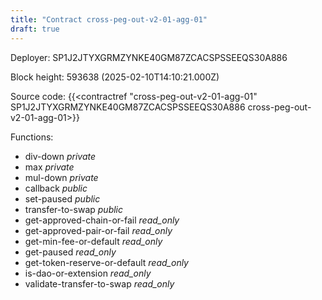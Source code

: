 ```yaml
---
title: "Contract cross-peg-out-v2-01-agg-01"
draft: true
---
```

Deployer: SP1J2JTYXGRMZYNKE40GM87ZCACSPSSEEQS30A886


 



Block height: 593638 (2025-02-10T14:10:21.000Z)

Source code: {{<contractref "cross-peg-out-v2-01-agg-01" SP1J2JTYXGRMZYNKE40GM87ZCACSPSSEEQS30A886 cross-peg-out-v2-01-agg-01>}}

Functions:

* div-down _private_
* max _private_
* mul-down _private_
* callback _public_
* set-paused _public_
* transfer-to-swap _public_
* get-approved-chain-or-fail _read_only_
* get-approved-pair-or-fail _read_only_
* get-min-fee-or-default _read_only_
* get-paused _read_only_
* get-token-reserve-or-default _read_only_
* is-dao-or-extension _read_only_
* validate-transfer-to-swap _read_only_
